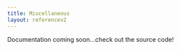 ```yaml
---
title: Miscellaneous
layout: referencev2
---
```


Documentation coming soon...check out the source code!